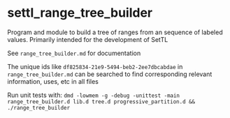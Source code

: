 # settl_range_tree_builder
Program and module to build a tree of ranges from an sequence of labeled values. Primarily intended for the development of SetTL

See `range_tree_builder.md` for documentation

The unique ids like `df825834-21e9-5494-beb2-2ee7dbcabdae` in `range_tree_builder.md` can be searched to find corresponding relevant information, uses, etc in all files

Run unit tests with:
`dmd -lowmem -g -debug -unittest -main range_tree_builder.d lib.d tree.d progressive_partition.d && ./range_tree_builder`
